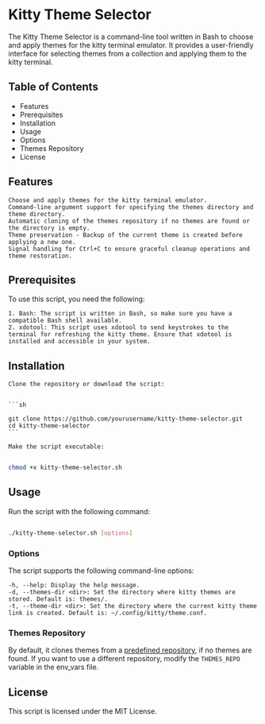 # Kitty Theme Selector

The Kitty Theme Selector is a command-line tool written in Bash to choose and apply themes for the kitty terminal emulator. It provides a user-friendly interface for selecting themes from a collection and applying them to the kitty terminal.

## Table of Contents

   - Features
   - Prerequisites
   - Installation
   - Usage
   - Options
   - Themes Repository
   - License

## Features

    Choose and apply themes for the kitty terminal emulator.
    Command-line argument support for specifying the themes directory and theme directory.
    Automatic cloning of the themes repository if no themes are found or the directory is empty.
    Theme preservation - Backup of the current theme is created before applying a new one.
    Signal handling for Ctrl+C to ensure graceful cleanup operations and theme restoration.

## Prerequisites

To use this script, you need the following:

    1. Bash: The script is written in Bash, so make sure you have a compatible Bash shell available.
    2. xdotool: This script uses xdotool to send keystrokes to the terminal for refreshing the kitty theme. Ensure that xdotool is installed and accessible in your system.

## Installation

    Clone the repository or download the script:


    ```sh

    git clone https://github.com/yourusername/kitty-theme-selector.git
    cd kitty-theme-selector
    ```

    Make the script executable:

```bash

chmod +x kitty-theme-selector.sh
```
## Usage

Run the script with the following command:

```bash

./kitty-theme-selector.sh [options]
```
### Options

The script supports the following command-line options:

    -h, --help: Display the help message.
    -d, --themes-dir <dir>: Set the directory where kitty themes are stored. Default is: themes/.
    -t, --theme-dir <dir>: Set the directory where the current kitty theme link is created. Default is: ~/.config/kitty/theme.conf.

### Themes Repository

By default, it clones themes from a [predefined repository](https://github.com/dexpota/kitty-themes.git), if no themes are found.
If you want to use a different repository, modify the `THEMES_REPO` variable in the env_vars file.

## License

This script is licensed under the MIT License.
